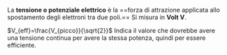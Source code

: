 La **tensione o potenziale elettrico** è la ==forza di attrazione applicata allo spostamento degli elettroni tra due poli.== 
Si misura in **Volt V**.

$V_{eff}=\frac{V_{picco}}{\sqrt{2}}$ Indica il valore che dovrebbe avere una tensione continua per avere la stessa potenza, quindi per essere efficiente.